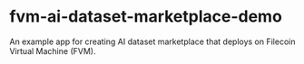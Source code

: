 # fvm-ai-dataset-marketplace-demo
An example app for creating AI dataset marketplace that deploys on Filecoin Virtual Machine (FVM).
